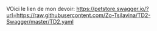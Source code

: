 VOici le lien de mon devoir: https://petstore.swagger.io/?url=https://raw.githubusercontent.com/Zo-Tsilavina/TD2-Swagger/master/TD2.yaml